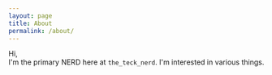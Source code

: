 ```yaml
---
layout: page
title: About
permalink: /about/
---
```


Hi,     
    I'm the primary NERD here at `the_teck_nerd`.
    I'm interested in various things.

